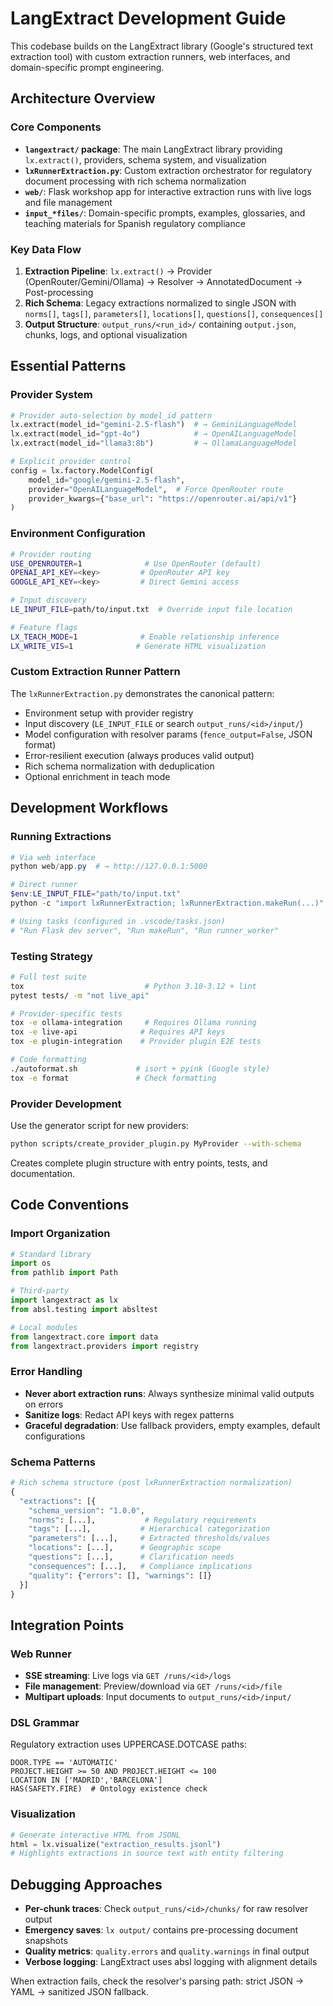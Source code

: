 # LangExtract Development Guide

This codebase builds on the LangExtract library (Google's structured text extraction tool) with custom extraction runners, web interfaces, and domain-specific prompt engineering.

## Architecture Overview

### Core Components

- **`langextract/` package**: The main LangExtract library providing `lx.extract()`, providers, schema system, and visualization
- **`lxRunnerExtraction.py`**: Custom extraction orchestrator for regulatory document processing with rich schema normalization
- **`web/`**: Flask workshop app for interactive extraction runs with live logs and file management
- **`input_*files/`**: Domain-specific prompts, examples, glossaries, and teaching materials for Spanish regulatory compliance

### Key Data Flow

1. **Extraction Pipeline**: `lx.extract()` → Provider (OpenRouter/Gemini/Ollama) → Resolver → AnnotatedDocument → Post-processing
2. **Rich Schema**: Legacy extractions normalized to single JSON with `norms[]`, `tags[]`, `parameters[]`, `locations[]`, `questions[]`, `consequences[]`
3. **Output Structure**: `output_runs/<run_id>/` containing `output.json`, chunks, logs, and optional visualization

## Essential Patterns

### Provider System
```python
# Provider auto-selection by model_id pattern
lx.extract(model_id="gemini-2.5-flash")  # → GeminiLanguageModel
lx.extract(model_id="gpt-4o")            # → OpenAILanguageModel  
lx.extract(model_id="llama3:8b")         # → OllamaLanguageModel

# Explicit provider control
config = lx.factory.ModelConfig(
    model_id="google/gemini-2.5-flash",
    provider="OpenAILanguageModel",  # Force OpenRouter route
    provider_kwargs={"base_url": "https://openrouter.ai/api/v1"}
)
```

### Environment Configuration
```bash
# Provider routing
USE_OPENROUTER=1              # Use OpenRouter (default)
OPENAI_API_KEY=<key>         # OpenRouter API key
GOOGLE_API_KEY=<key>         # Direct Gemini access

# Input discovery
LE_INPUT_FILE=path/to/input.txt  # Override input file location

# Feature flags  
LX_TEACH_MODE=1              # Enable relationship inference
LX_WRITE_VIS=1              # Generate HTML visualization
```

### Custom Extraction Runner Pattern
The `lxRunnerExtraction.py` demonstrates the canonical pattern:
- Environment setup with provider registry
- Input discovery (`LE_INPUT_FILE` or search `output_runs/<id>/input/`)
- Model configuration with resolver params (`fence_output=False`, JSON format)
- Error-resilient execution (always produces valid output)
- Rich schema normalization with deduplication
- Optional enrichment in teach mode

## Development Workflows

### Running Extractions
```powershell
# Via web interface
python web/app.py  # → http://127.0.0.1:5000

# Direct runner
$env:LE_INPUT_FILE="path/to/input.txt"
python -c "import lxRunnerExtraction; lxRunnerExtraction.makeRun(...)"

# Using tasks (configured in .vscode/tasks.json)
# "Run Flask dev server", "Run makeRun", "Run runner_worker"
```

### Testing Strategy
```bash
# Full test suite
tox                           # Python 3.10-3.12 + lint
pytest tests/ -m "not live_api"

# Provider-specific tests
tox -e ollama-integration     # Requires Ollama running
tox -e live-api              # Requires API keys
tox -e plugin-integration    # Provider plugin E2E tests

# Code formatting
./autoformat.sh             # isort + pyink (Google style)
tox -e format               # Check formatting
```

### Provider Development
Use the generator script for new providers:
```bash
python scripts/create_provider_plugin.py MyProvider --with-schema
```

Creates complete plugin structure with entry points, tests, and documentation.

## Code Conventions

### Import Organization
```python
# Standard library
import os
from pathlib import Path

# Third-party
import langextract as lx
from absl.testing import absltest

# Local modules  
from langextract.core import data
from langextract.providers import registry
```

### Error Handling
- **Never abort extraction runs**: Always synthesize minimal valid outputs on errors
- **Sanitize logs**: Redact API keys with regex patterns
- **Graceful degradation**: Use fallback providers, empty examples, default configurations

### Schema Patterns
```python
# Rich schema structure (post lxRunnerExtraction normalization)
{
  "extractions": [{
    "schema_version": "1.0.0",
    "norms": [...],           # Regulatory requirements
    "tags": [...],           # Hierarchical categorization  
    "parameters": [...],     # Extracted thresholds/values
    "locations": [...],      # Geographic scope
    "questions": [...],      # Clarification needs
    "consequences": [...],   # Compliance implications
    "quality": {"errors": [], "warnings": []}
  }]
}
```

## Integration Points

### Web Runner
- **SSE streaming**: Live logs via `GET /runs/<id>/logs`
- **File management**: Preview/download via `GET /runs/<id>/file`  
- **Multipart uploads**: Input documents to `output_runs/<id>/input/`

### DSL Grammar
Regulatory extraction uses UPPERCASE.DOTCASE paths:
```
DOOR.TYPE == 'AUTOMATIC'
PROJECT.HEIGHT >= 50 AND PROJECT.HEIGHT <= 100  
LOCATION IN ['MADRID','BARCELONA']
HAS(SAFETY.FIRE)  # Ontology existence check
```

### Visualization
```python
# Generate interactive HTML from JSONL
html = lx.visualize("extraction_results.jsonl")
# Highlights extractions in source text with entity filtering
```

## Debugging Approaches

- **Per-chunk traces**: Check `output_runs/<id>/chunks/` for raw resolver output
- **Emergency saves**: `lx output/` contains pre-processing document snapshots  
- **Quality metrics**: `quality.errors` and `quality.warnings` in final output
- **Verbose logging**: LangExtract uses absl logging with alignment details

When extraction fails, check the resolver's parsing path: strict JSON → YAML → sanitized JSON fallback.